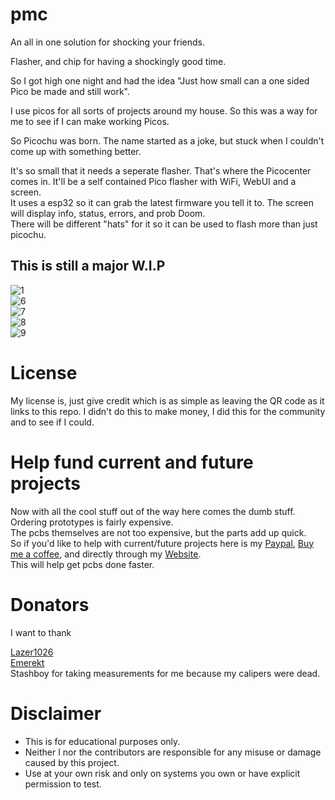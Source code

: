 # pmc
An all in one solution for shocking your friends.   

Flasher, and chip for having a shockingly good time.  

So I got high one night and had the idea "Just how small can a one sided Pico be made and still work".  

I use picos for all sorts of projects around my house. So this was a way for me to see if I can make working Picos.  

So Picochu was born. The name started as a joke, but stuck when I couldn't come up with something better.  

It's so small that it needs a seperate flasher. That's where the Picocenter comes in. It'll be a self contained Pico flasher with WiFi, WebUI and a screen.  
It uses a esp32 so it can grab the latest firmware you tell it to. The screen will display info, status, errors, and prob Doom.  
There will be different "hats" for it so it can be used to flash more than just picochu.     

## This is still a major W.I.P


![1](https://github.com/pbanj/pmc/blob/main/PCBs/Picio/Pics/1.webp)  
![6](https://github.com/pbanj/pmc/blob/main/PCBs/Picio/Pics/6.webp)  
![7](https://github.com/pbanj/pmc/blob/main/PCBs/Picio/Pics/7.webp)  
![8](https://github.com/pbanj/pmc/blob/main/PCBs/Picio/Pics/8.webp)  
![9](https://github.com/pbanj/pmc/blob/main/PCBs/Picio/Pics/9.webp)  


# License
My license is, just give credit which is as simple as leaving the QR code as it links to this repo. I didn't do this to make money, I did this for the community and to see if I could.  



# Help fund current and future projects  

Now with all the cool stuff out of the way here comes the dumb stuff. Ordering prototypes is fairly expensive.  
The pcbs themselves are not too expensive, but the parts add up quick.  
So if you'd like to help with current/future projects here is my [Paypal](https://paypal.me/pbanj), [Buy me a coffee](https://buymeacoffee.com/pbanj), and directly through my [Website](https://shop.pbanjin.space/product/tip).   
This will help get pcbs done faster.  

# Donators  

I want to thank 

[Lazer1026](https://github.com/Lazr1026)  
[Emerekt](https://github.com/Emerekt-git)  
Stashboy for taking measurements for me because my calipers were dead.

# Disclaimer  

- This is for educational purposes only.  
- Neither I nor the contributors are responsible for any misuse or damage caused by this project.  
- Use at your own risk and only on systems you own or have explicit permission to test.  